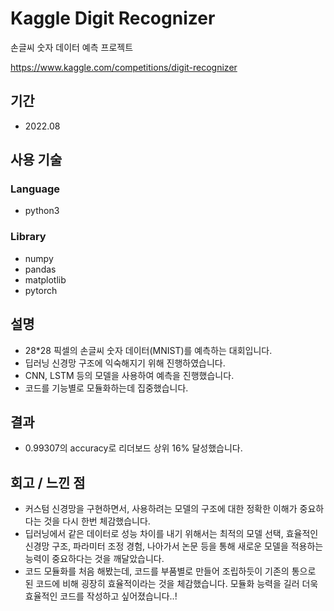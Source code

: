 # Kaggle Digit Recognizer
손글씨 숫자 데이터 예측 프로젝트

https://www.kaggle.com/competitions/digit-recognizer

## 기간
- 2022.08

## 사용 기술
### Language
- python3
### Library
- numpy
- pandas
- matplotlib
- pytorch

## 설명
- 28*28 픽셀의 손글씨 숫자 데이터(MNIST)를 예측하는 대회입니다.
- 딥러닝 신경망 구조에 익숙해지기 위해 진행하였습니다.
- CNN, LSTM 등의 모델을 사용하여 예측을 진행했습니다.
- 코드를 기능별로 모듈화하는데 집중했습니다.

## 결과
- 0.99307의 accuracy로 리더보드 상위 16% 달성했습니다.

## 회고 / 느낀 점
- 커스텀 신경망을 구현하면서, 사용하려는 모델의 구조에 대한 정확한 이해가 중요하다는 것을 다시 한번 체감했습니다.
- 딥러닝에서 같은 데이터로 성능 차이를 내기 위해서는 최적의 모델 선택, 효율적인 신경망 구조, 파라미터 조정 경험, 나아가서 논문 등을 통해 새로운 모델을 적용하는 능력이 중요하다는 것을 깨달았습니다.
- 코드 모듈화를 처음 해봤는데, 코드를 부품별로 만들어 조립하듯이 기존의 통으로 된 코드에 비해 굉장히 효율적이라는 것을 체감했습니다. 모듈화 능력을 길러 더욱 효율적인 코드를 작성하고 싶어졌습니다..!
